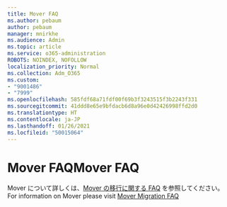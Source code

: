 ```yaml
---
title: Mover FAQ
ms.author: pebaum
author: pebaum
manager: mnirkhe
ms.audience: Admin
ms.topic: article
ms.service: o365-administration
ROBOTS: NOINDEX, NOFOLLOW
localization_priority: Normal
ms.collection: Adm_O365
ms.custom:
- "9001486"
- "7999"
ms.openlocfilehash: 585fdf68a71fdf00f69b3f3243515f3b2243f331
ms.sourcegitcommit: 41ddd8e65e9bfdacb6d8a96e0d42426998ffd2d0
ms.translationtype: HT
ms.contentlocale: ja-JP
ms.lasthandoff: 01/26/2021
ms.locfileid: "50015064"
---
```

# <a name="mover-faq"></a><span data-ttu-id="ff51e-102">Mover FAQ</span><span class="sxs-lookup"><span data-stu-id="ff51e-102">Mover FAQ</span></span>

<span data-ttu-id="ff51e-103">Mover について詳しくは、[Mover の移行に関する FAQ](https://docs.microsoft.com/sharepointmigration/mover-migration-faq) を参照してください。</span><span class="sxs-lookup"><span data-stu-id="ff51e-103">For information on Mover please visit [Mover Migration FAQ](https://docs.microsoft.com/sharepointmigration/mover-migration-faq)</span></span>
